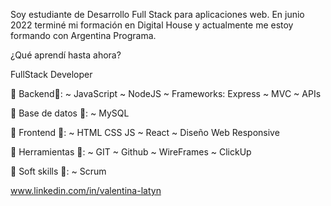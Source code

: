 Soy estudiante de Desarrollo Full Stack para aplicaciones web. En junio 2022 terminé mi formación en Digital House y actualmente me estoy formando con Argentina Programa.

¿Qué aprendí hasta ahora?

FullStack Developer

🔳 Backend🚀: 
 ~ JavaScript
 ~ NodeJS 
 ~ Frameworks: Express
 ~ MVC
 ~ APIs

🔳 Base de datos 🚀:
 ~ MySQL 

🔳 Frontend 🚀: 
 ~ HTML CSS JS
 ~ React
 ~ Diseño Web Responsive

🔳 Herramientas 🚀:
 ~ GIT
 ~ Github
 ~ WireFrames
 ~ ClickUp

🔳 Soft skills 🚀:
 ~ Scrum

www.linkedin.com/in/valentina-latyn


<!---
saravalentinal/saravalentinal is a ✨ special ✨ repository because its `README.md` (this file) appears on your GitHub profile.
You can click the Preview link to take a look at your changes.
--->
